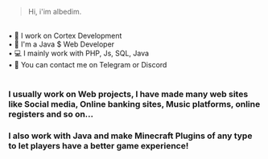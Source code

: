 > Hi, i'im albedim.
<br>
• 💼 I work on Cortex Development<br>
• 📑 I'm a Java $ Web Developer<br>
• 💻 I mainly work with PHP, Js, SQL, Java<br>
• 💭 You can contact me on Telegram or Discord<br>
<br>
<h3> I usually work on Web projects, I have made many web sites like Social media, Online banking sites, Music platforms, online registers and so on...</h3>
<h3> I also work with Java and make Minecraft Plugins of any type to let players have a better game experience!</h3>
